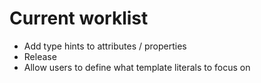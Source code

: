 # Current worklist

- Add type hints to attributes / properties
- Release
- Allow users to define what template literals to focus on

